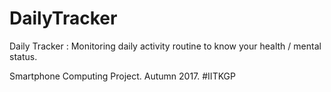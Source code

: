 # DailyTracker
Daily Tracker : Monitoring daily activity  routine to know your health / mental status.

Smartphone Computing Project. Autumn 2017. 
#IITKGP  
